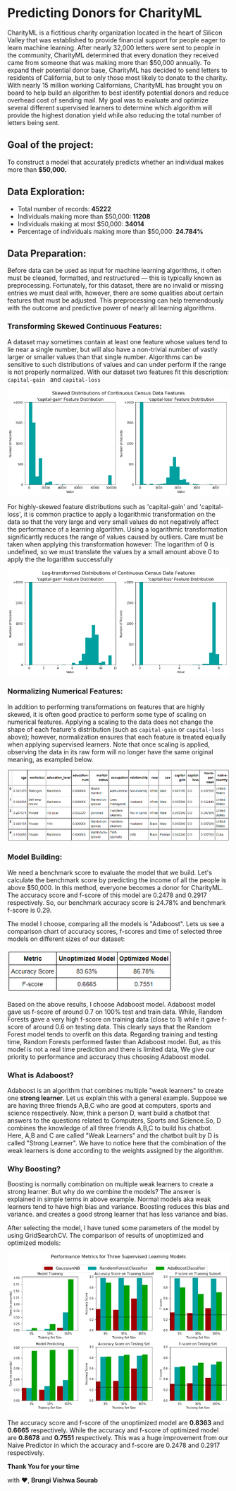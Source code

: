 # Predicting Donors for CharityML

CharityML is a fictitious charity organization located in the heart of Silicon Valley that was established to provide financial support for people eager to learn machine learning. After nearly 32,000 letters were sent to people in the community, CharityML determined that every donation they received came from someone that was making more than $50,000 annually. To expand their potential donor base, CharityML has decided to send letters to residents of California, but to only those most likely to donate to the charity. With nearly 15 million working Californians, CharityML has brought you on board to help build an algorithm to best identify potential donors and reduce overhead cost of sending mail. My goal was to evaluate and optimize several different supervised learners to determine which algorithm will provide the highest donation yield while also reducing the total number of letters being sent.

## Goal of the project:
To construct a model that accurately predicts whether an individual makes more than **$50,000.**

## Data Exploration:
* Total number of records: **45222**
* Individuals making more than $50,000: **11208**
* Individuals making at most $50,000: **34014**
* Percentage of individuals making more than $50,000: **24.784%**

## Data Preparation:
Before data can be used as input for machine learning algorithms, it often must be cleaned, formatted, and restructured — this is typically known as preprocessing. Fortunately, for this dataset, there are no invalid or missing entries we must deal with, however, there are some qualities about certain features that must be adjusted. This preprocessing can help tremendously with the outcome and predictive power of nearly all learning algorithms.

### Transforming Skewed Continuous Features:
A dataset may sometimes contain at least one feature whose values tend to lie near a single number, but will also have a non-trivial number of vastly larger or smaller values than that single number. Algorithms can be sensitive to such distributions of values and can under perform if the range is not properly normalized. With our dataset two features fit this description: ```capital-gain ``` and ```capital-loss```

![features](images/download.png)

For highly-skewed feature distributions such as 'capital-gain' and 'capital-loss', it is common practice to apply a logarithmic transformation on the data so that the very large and very small values do not negatively affect the performance of a learning algorithm. Using a logarithmic transformation significantly reduces the range of values caused by outliers. Care must be taken when applying this transformation however: The logarithm of 0 is undefined, so we must translate the values by a small amount above 0 to apply the the logarithm successfully

![features after transformation](images/after_transformation.png)

### Normalizing Numerical Features:
In addition to performing transformations on features that are highly skewed, it is often good practice to perform some type of scaling on numerical features. Applying a scaling to the data does not change the shape of each feature's distribution (such as ``` capital-gain ``` or ``` capital-loss ``` above); however, normalization ensures that each feature is treated equally when applying supervised learners. Note that once scaling is applied, observing the data in its raw form will no longer have the same original meaning, as exampled below.

![after normalization](images/after_normalization.PNG)

### Model Building:
We need a benchmark score to evaluate the model that we build. Let's calculate the benchmark score by predicting the income of all the people is above $50,000. In this method, everyone becomes a donor for CharityML. The accuracy score and f-score of this model are 0.2478 and 0.2917 respectively. So, our benchmark accuracy score is 24.78% and benchmark f-score is 0.29. 

The model I choose, comparing all the models is "Adaboost". Lets us see a comparison chart of accuracy scores, f-scores and time of selected three models on different sizes of our dataset:

![model comparision](images/model_comparision.PNG)

Based on the above results, I choose Adaboost model. Adaboost model gave us f-score of around 0.7 on 100% test and train data. While, Random Forests gave a very high f-score on training data (close to 1) while it gave f-score of around 0.6 on testing data. This clearly says that the Random Forest model tends to overfit on this data. Regarding training and testing time, Random Forests performed faster than Adaboost model. But, as this model is not a real time prediction and there is limited data, We give our priority to performance and accuracy thus choosing Adaboost model.

### What is Adaboost?
Adaboost is an algorithm that combines multiple "weak learners" to create one **strong learner**. Let us explain this with a general example. Suppose we are having three friends A,B,C who are good at computers, sports and science respectively. Now, think a person D, want build a chatbot that answers to the questions related to Computers, Sports and Science.So, D combines the knowledge of all three friends A,B,C to build his chatbot. Here, A,B and C are called "Weak Learners" and the chatbot built by D is called "Strong Learner". We have to notice here that the combination of the weak learners is done according to the weights assigned by the algorithm.

### Why Boosting?
Boosting is normally combination on multiple weak learners to create a strong learner. But why do we combine the models? The answer is explained in simple terms in above example. Normal models aka weak learners tend to have high bias and variance. Boosting reduces this bias and variance. and creates a good strong learner that has less variance and bias.

After selecting the model, I have tuned some parameters of the model by using GridSearchCV. The comparison of results of unoptimized and optimized models: 

![model comparision](images/model_performances.png)

The accuracy score and f-score of the unoptimized model are **0.8363** and **0.6665** respectively. While the accuracy and f-score of optimized model are **0.8678** and **0.7551** respectively. This was a huge improvement from our Naive Predictor in which the accuracy and f-score are 0.2478 and 0.2917 respectively.

__Thank You for your time__ 

with :heart:, __Brungi Vishwa Sourab__
